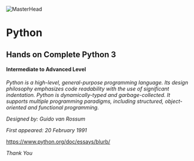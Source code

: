 ![MasterHead](https://www.python.org/static/community_logos/python-logo-master-v3-TM.png)

# Python

## Hands on Complete Python 3

#### Intermediate to Advanced Level

_Python is a high-level, general-purpose programming language. Its design philosophy emphasizes code readability with the use of significant indentation. Python is dynamically-typed and garbage-collected. It supports multiple programming paradigms, including structured, object-oriented and functional programming._

_Designed by: Guido van Rossum_

_First appeared: 20 February 1991_

https://www.python.org/doc/essays/blurb/


_Thank You_
